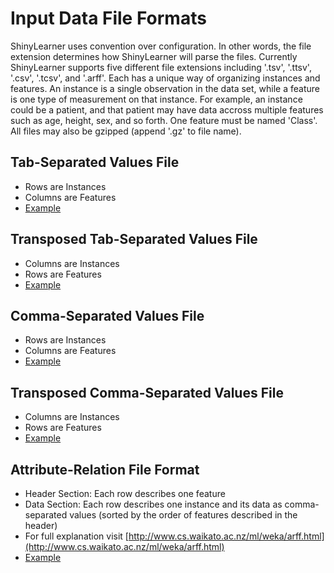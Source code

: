 # Input Data File Formats

ShinyLearner uses convention over configuration. In other words, the file extension determines how ShinyLearner will parse the files. Currently ShinyLearner supports five different file extensions including '.tsv', '.ttsv', '.csv', '.tcsv', and '.arff'. Each has a unique way of organizing instances and features. An instance is a single observation in the data set, while a feature is one type of measurement on that instance. For example, an instance could be a patient, and that patient may have data accross multiple features such as age, height, sex, and so forth. One feature must be named 'Class'. All files may also be gzipped (append '.gz' to file name).

## Tab-Separated Values File

* Rows are Instances
* Columns are Features
* [Example](https://github.com/srp33/ShinyLearner/blob/master/Validation/ExampleFiles/StrongSignal_Both.tsv)

## Transposed Tab-Separated Values File

* Columns are Instances
* Rows are Features
* [Example](https://github.com/srp33/ShinyLearner/blob/master/Validation/ExampleFiles/StrongSignal_Both.ttsv)

## Comma-Separated Values File

* Rows are Instances
* Columns are Features
* [Example](https://github.com/srp33/ShinyLearner/blob/master/Validation/ExampleFiles/StrongSignal_Both.csv)

## Transposed Comma-Separated Values File

* Columns are Instances
* Rows are Features
* [Example](https://github.com/srp33/ShinyLearner/blob/master/Validation/ExampleFiles/StrongSignal_Both.tcsv)

## Attribute-Relation File Format

* Header Section: Each row describes one feature
* Data Section: Each row describes one instance and its data as comma-separated values (sorted by the order of features described in the header)
* For full explanation visit [http://www.cs.waikato.ac.nz/ml/weka/arff.html](http://www.cs.waikato.ac.nz/ml/weka/arff.html)
* [Example](https://github.com/srp33/ShinyLearner/blob/master/Validation/ExampleFiles/StrongSignal_Both.arff)

